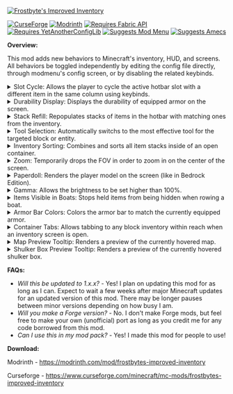 [![Frostbyte's Improved Inventory](https://github.com/FrostbyteGames1/Frostbytes-Improved-Inventory/assets/109047591/4fc5c1d7-2041-4a3b-bd2e-dd58494de9ec)]()

[![CurseForge](https://cf.way2muchnoise.eu/short_849346_downloads.svg)](https://www.curseforge.com/minecraft/mc-mods/frostbytes-improved-inventory)
[![Modrinth](https://img.shields.io/modrinth/dt/tBjxZ7JW?color=00AF5C&label=downloads&logo=modrinth)](https://modrinth.com/mod/frostbytes-improved-inventory)
[![Requires Fabric API](https://img.shields.io/badge/Requires-Fabric%20API-dbd0b4?logo=data%3Aimage%2Fpng%3Bbase64%2CiVBORw0KGgoAAAANSUhEUgAAAfQAAAH0BAMAAAA5%2BMK5AAAAGFBMVEUAAADb0LTGvKW8spyuppSakn6Aem04NCogwuCRAAAAAXRSTlMAQObYZgAAAo1JREFUeNrt2zFOw0AQhlF3rg0FNbkBSpEakSMQcQPqBITm%2BnRIM4VHVkDG8L56m7ftvztIkiRJkiRJkiRJkrTJxsid0dHR0dHR0dHR0dHR0dHR0dHR0dHR0dHR0dHR0dHR0Ychcpcpdxc5dHR0dHR0dHR0dHR0dHR0dHR0dHR0dHR0dHR0dHT0r952ufspF7kzOjo6Ojo6Ojo6Ojo6Ojo6Ojo6Ojo6Ojo6Ojo6Ovpfpo%2BRa%2Fb0932uOY6Ojo6Ojo6Ojo6Ojo6Ojo6Ojo6Ojo6Ojo6Ojo6OvmF6P6BPpca2zz1MuSiho6Ojo6Ojo6Ojo6Ojo6Ojo6Ojo6Ojo6Ojo6Ojo6P%2FUnqUGlvzX73WvDyI%2Bc7o6Ojo6Ojo6Ojo6Ojo6Ojo6Ojo6Ojo6Ojo6Ojo6OvSx0q9qpvdfIV6iNxrCR0dHR0dHR0dHR0dHR0dHR0dHR0dHR0dHR0dHR19ZXrkLlcM6H23xdrQa0MJHR0dHR0dHR0dHR0dHR0dHR0dHR0dHR0dHR0dHf2H6WPkjrnHbx3Q7xv6wsEcHR0dHR0dHR0dHR0dHR0dHR0dHR0dHR0dHR0dHR19Lfop93zMTcvaL3s7MJTQ0dHR0dHR0dHR0dHR0dHR0dHR0dHR0dHR0dHR0Vv6qkXu45Q7lpbRD82Ajo6Ojo6Ojo6Ojo6Ojo6Ojo6Ojo6Ojo6Ojo6Ojo6%2BHfry%2Bb1exVOxdlR0dHR0dHR0dHR0dHR0dHR0dHR0dHR0dHR0dHR09Ja%2B4WL%2BKl4ih46Ojo6Ojo6Ojo6Ojo6Ojo6Ojo6Ojo6Ojo6Ojo6O%2Fi%2FptZhvKKGjo6Ojo6Ojo6Ojo6Ojo6Ojo6Ojo6Ojo6Ojo6Ojt3RJkiRJkiRJkiRJkjbRJ0KLYiuU9T5SAAAAAElFTkSuQmCC)](https://modrinth.com/mod/fabric-api)
[![Requires YetAnotherConfigLib](https://img.shields.io/badge/Requires-YetAnotherConfigLib-efc745?logo=data%3Aimage%2Fpng%3Bbase64%2CiVBORw0KGgoAAAANSUhEUgAAAIAAAACACAYAAADDPmHLAAAAAXNSR0IB2cksfwAAAAlwSFlzAAALEwAACxMBAJqcGAAACBVJREFUeNrt3XlsVFUYBfABCoKGyg5NAE1ABDcEAtGIiZq8eeUfEAQ1CAYkISqIJqhsGmPEamLAGA1UYigFWSsIUmTtVKS0QKm20NLaUrYilV3LVspyPbd9k1akMLTv3t6Zd05yEhOIM8Pvm%2Bm85d76fAzDMAzDMAzDMAzDMAzDMAzDMAzDMAzDMAzDMAzDMAzTUDmbYT2KzkXLUIFuQnvreOwz6daU09utA%2BjuU2nWnJNp1sMU0Qc%2FDE1x0G%2FWzWgfRfDT0KuAF7LAFydlt1nixDar4Piv1vMUUgf%2FIlp8C%2FgbOx%2Ft5MLjRp3JsKYDvhwVteAL4IvjWy3x11aroPQXazjF3IMfcJt3%2FO2agMbU4XEbox8A%2F7qEDxFfAF%2BUplriWKpV%2BGfA6knBerzz0Fn1gL%2Bx36EdQnzsF9AjwBd1xBfAF0dTLFGyxYpH21P0zvCfRM%2B6iF%2Bz89C2tTzucPSg%2FHsu4Vf2yGar%2BPAmP38shIj%2FpSL4mq1Av0b7od3RMei64J%2B7jC%2BALw5t9IuDG%2F1TKVw7fHO0QAP%2BLasQXxzY4BfF6%2F1Z%2B3%2F2d6X4%2FwdgrQfwBfBF0Tp%2FXlGy%2F26qV%2BNHewhfAL%2B8MNk%2FifLVA%2FC0h%2FAF8C%2F9sdafTPnqARjiIXwB%2FIqCn%2Fx7KV89AGM9hC%2BAfy1%2FDQeg5gCM8RC%2BAP71fav9hylfPQCfeghfAF%2Fk%2Fegvo3z1AMz0GL7I5QD8ZwDmeAxf7F3lP7dnJc8FBAdghcfwBfAv5Pxgt6R%2B1QAs8Ri%2BAP6FnCQ7mvpVA5DqMXwB%2FPLsJLs79asGIOAxfAH8q7%2BvsB%2BkftUApGjGLwJ%2BFvADwA8APxP4JzTiC%2BCL35bbA6hfNQAHFOKfQ7cA%2F03gd7vdcwF%2Bf%2BDHAb5YMb7IWmbHUr9qAA4pwC8E%2FES0zodawH8C%2BPMV4csOIT7u3HUZ%2Fxw6wc3nCPyOwE9wGV%2FsXmov5wBU3b7tFn4i2krVcwX%2BSOAfdglfZC6xxa4l9kNehb%2FHrRNADv47Op438O8DfoFL%2BGLXYrts52J7mNfw36ixpKu%2B%2BOeB%2F4zO5w%2F8ZsBf6QK%2BAL7Y8T26yI7PWGR3iHT4GDTZ5Z%2F5fRrq9QB%2Fi0v4IkN2oX06faE9PpLf9Rddxm%2FQ%2B%2BqA3wL4RS7hi3TZRFtsT7Rz0A6RAt%2FLWbnr9nH%2BNya8PuB3BX6Zi%2FiVTVtQ2ffDGb4ROl3RGb4StI0prxX4ExTgo7Gy%2B9CO4YYvF3TmKzy9%2B6pprxn4qQrwg72CzkSbmA7fBI1TfGFnm4mvHfgDFOHXbJbRnwaA2qLhqt4oU18%2F4AMK8YPNQVuYiN9fA36JyZ%2BAwB%2BvGD%2FYYSYOwAwNl3SXmjwAwG%2BpAV92imn4TdHVGq7nP2v6F2DgBxTjy843bQCaoWkabuZoZfwALLZnKcaXTTfqiMAZgFzF%2BNnhcAgM%2FBGK8WWPoVEmDYDcz6dU8W1c28NhAIDfTTF%2BcADuMu34X%2FUNnMvCYgAW2W0U4wfbzLTvAarv3o0PhwEA%2Fr0a8GWbRsQA3MGt2%2FPCYgAW2tEa8M36BHAu%2FKi%2Bbz8pHAYA%2BG004Jv1CeAMwCXFizbWh8UAJNp9NeALE78ElipesRMWGyoAPlYDvnFHAU1DPQ9Qz%2BVarcJgAGYrxpfNRZubdh4gWcNaPeNPBQM%2BWzG%2BbKpp3wHkmcCvNCzUjDccv5MGfNk40w4B5ZfASRpW6V7Acq12Bg%2FAKxrwZcca9%2BIB%2FZSmJdqjzR2A2BJNA9DPyH8AgE%2FRsD4%2FYCj%2BaE34qUZ%2FCXL23N%2BveHOGUQYOwCHF8BVoeCwmBX4M4L9VuDPHP1ioGW0Q%2FgzF%2BEfQgb5wC%2BCHo3mKtmVZYwh%2BF4Xw5%2BVw%2BcI5wG8B%2FJmK9uT5pIHxcdgXW6gA%2Fjq6C%2B3li5QAvwvwdwP%2FqssbMo1rIPxGaIEC%2FHJ0ui9SA%2Fy3gX8e%2BBUubsg0WTN%2BW3S7y%2FCX0Q1oD1%2BkB%2Fidgb8D%2BJdd3I3rM034vRS884vQ13xeC%2FAnu7wVWyYWanZTiD8OPeMy%2Fk7UuzuGAj9OwVZsH2OtXmcX4R9H1ym6qnevz8sBfhNF%2B%2FAdx1KtRej9dTyvH4U%2BB6DVzkkYFYd5c3yMzwf8fEX78AUXamZixc5sLNoYhPv2b7o%2FL%2B7kicK1%2FO4oPubtJLTE%2BUau8gTPUOr7Kvfhy1eIf%2BNavWu4dfsi7t7NxQ2c%2B3APXx7wjwK%2BHMU6fPuapku6soOojwA%2FoAlfaFi0EWqvRNSJnvoE%2BCkew5e9ygFwAvw1HsMPXt3rSX0E%2BAs8hh8cgPbU91Vuv5rgMfzgqd%2FW1EeAP81j%2BMEBaEZ9X%2BXeu1M8hl951Y%2FyTuQlXY%2Fhy16ivBPgD%2FUYvmwe5Z0Af4jH8GX528ODAf5Aj%2BHLW762Ut4J8HsA%2F5JH8GUvoqsoXyPAL%2FYIvnBuKrGpXiPAH%2BH8OtVIx5dnAF%2Bn%2BE0C%2FAnAvxzB%2BPIK4EhK3yLAbwn4bMX4chnXS8HHxH%2B3Qucqxt%2BDPkDhEAP8mQrw5RKrl2t7TGehR7wC%2FI8oWocAvx%2Fw813Al%2BfdP0Qbh%2FK4%2BHsx6DwX4LFbSOxjlKxngD8Y%2BIV1wP9brrJB6%2FT7g51BqMuPBrmJ01uUczHAbw3894B%2FNAR8eZw91a3Hxv%2BrXYi3hZ9AJ1FLYYDfBvCD0byb4J%2BSv0xB1RZq8uMcXVPLF7yJ1NEc4PfFP%2FwXaIKb7%2FgQBuER9F30c7Q3JRiGYRiGYRiGYRiGYRiGYRiGYRiGYRiGYRiGYRiGaej8CwITsUlPMKynAAAAAElFTkSuQmCC)](https://modrinth.com/mod/yacl)
[![Suggests Mod Menu](https://img.shields.io/badge/Suggests-Mod%20Menu-134bff?logo=data%3Aimage%2Fpng%3Bbase64%2CiVBORw0KGgoAAAANSUhEUgAAAgAAAAIAAQMAAADOtka5AAAAAXNSR0IB2cksfwAAAAlwSFlzAAALEwAACxMBAJqcGAAAAAZQTFRFAAAA%2F%2F%2F%2Fpdmf3QAAAAF0Uk5TAEDm2GYAAACKSURBVHja7dkxCgAwCARB%2F%2F%2FppEoXQauAmall6wMjAAAAAIpW0bkVEBAQEBAQmB8AAMgGRnVsCAgICAgICAgICAgICAgI%2FBcAALCRBAQEBAQEBAQEBAQEBAQE%2FBcAAP8FAQEBAQEBAQEBAQEBAQEB%2FwUA4NV%2F4TYiWgtFQEBAQEBAYEwAAAAAILEBJ4RXBkCzNqMAAAAASUVORK5CYII%3D)](https://modrinth.com/mod/modmenu)
[![Suggests Amecs](https://img.shields.io/badge/Suggests-Amecs-00d49e?logo=data%3Aimage%2Fpng%3Bbase64%2CiVBORw0KGgoAAAANSUhEUgAAAEAAAABACAYAAACqaXHeAAAAAXNSR0IB2cksfwAAAAlwSFlzAAALEwAACxMBAJqcGAAABedJREFUeNrtmH9MlHUcxz8bF2PtVmOWOlsrlrFkbrZoNFmr%2BYcrZ7QyEcsARY0RijCHE5iGMAeyMNLkRyNcUnbEjjs4ODh%2B3nH8OEBByijmas0c0pbu1v3B7Ni%2BvdHD7h6eh%2Fvx3HO69X1v7z9gd899X5%2Fv9%2Fl8P58PERcXFxcXFxcXFxcXF5dMjb6vppFdm2gkOYFsqfDuJ%2F8n4DveotEkCwIwhwAwsqXAuxkNp8H7LtFQ%2BhtB%2BZ2uymjqrC6kzi8byfSVjjrOF1HH1zEPDnxseyTgDYBngGci8AzwcAajwQOlgYN%2FsYq6zhmoq2oe8IxMtfB5BnhG7d%2FAF61k1DwXavinaSzxVx%2FhGQ1kwdlZ%2FsOf3Qj4GcAzCXgGeLjRTm3a%2BNDtvDj8LOCnAX9jKXwOI%2BthJ1lzY%2F3c%2Fedx9B%2B9%2F7ep7lnAnwK80w2eAR7W2am1%2BZkQBCCx1xM%2B%2BbYr6YXd%2F8xQxloazKwAvNMFDx9h1H%2F0Z7Lkq2Svof3iPgE8Azxs%2BE7phHdQAO8A%2FDrJzw9kvwL4WRc8I0sBfCw7KGsxNo4J4BkZ2uCONQrBJ6lhu%2BexT03z%2Bj1rbjTgZ13wjMyFc2QuipK9nramShF4Ri2dbyoUgJ1lgnf%2BDzjCp%2B9a8l8GPMALEYBiRn0nu2Wvp1V%2FXAQe7k5QosgJh%2B2CbF%2Fs1zPMhQUueEa9pXBZnrwAtGhE4Bk192wKfgBGPshcetXt9S%2Bjm4tUgJ9ywTPqKWfU%2FVliYPCGcPhPEXi4N1KBAHxoXXLPD%2B%2BP8Ps5vaU7%2F4OvgM84cdUd8vs5htZCcfi%2BagXgk9WAnxMUOT8G%2FLye8t9c8AxFDnMVOeV%2BwG8D%2FJwI%2FG1qNq8OfgBsqVtFKrwLAT%2Bvu6JcAL9Y4WlQ5ER4gc%2BThNebNyiT%2FW17ypeWt5klgQfgTBTgnRLl7Q8ocuI83%2FfmKCS8PLzz1ySOfSN2%2Finlip%2FhvZ0itf1H8jq7qs%2B91PYzKHJg3S2Jqw7HvacCCe8l5Uvf4f2%2FiDQ2KbKe2VmjAvygBDwTqfCw%2Bx21gE%2BBYxCAsNB1fkPpMyKNjfxiw1SnBrzJC%2FzvgH8b8Cp6YBrKmBfAw7nBqbba61WAzwT8XxI7v3js57DrV3HkG5HsjpO%2B%2F13SD0SFJgCDB5ye8Hcbm%2BAEwKgJJ2PDacD%2FvQz8wjvvwDvfi4R3gvSW7aS3xiEAK0MTgIGsGQE8nJ8QBPhIeMLLzl8D%2FObQvvNLApAz5QF%2Fr6vbI3%2FnNVNe4N2vups49j3Y9TLSDbxOuqEQ5gTr4Q4BPDq6T%2BRdg8aGb73ATwN%2BGvA3AM9w7GErAzw8BNsc1DTSRk2jW5UPQP%2BRUk%2F4hZa26FTg8N%2BvB%2Fy8BLyRWkxrPT6vt6wE%2FDuAH3HBM8DDo%2FAlRtrLw6Qdf0HBABzd4gl%2Ft6UNfPTU1nhOHL69DAF4ZNnv6mxJgHe4wcPj8ISDtFdeUyYAloIIwDvc4NHOlvwUeAC0N0XgfZ8YN43GA97hBg9fgSfxv0mFrkZzYbdgmLHQ0qoDGGOlC%2BDvAP49v5%2BjvXxIAL9ohYai5uIUAfzCMONV%2F%2BB14fB1z503Bja90Y6rAH9dAL9oBeqDvpMqwM8Khhmf%2BjnDOy049mmy1qSdrBeBX%2FBmZU5BT1mJG%2FxCP29HV6f2EX4L4P9xy%2FYNstejnSyQCECCQgEojwD8rOcwoybbB%2FiNgLe7wTuopWN1EAJQE9oTcG%2BYkSKY5Myhq4tfBn6bAB5FjiktKGvRTl6VCMAKZQujriq9YJjhQEt7EF2dyi3bxwHeAPh5QYVng8OCAJ8jAV9NiquzRg34CZFhht01ybklUd7eoZauaP9AJ15Epn%2FcDTwG1sDzIvCz8BOh6Q9MdSsAP%2BbDJMetsena5f9OT6xCAKYldlsIvy60XWJ7vRrwlT7CfyzjuKvhs7BTAr42dDsv3tzEAv4C4B0i8AbAbwhS0sNpmNwBH4NPwEnwGnpo1NocAfj1gI9FkQObHiMuLi4uLi4uLi4uLi6uh0%2F%2FAlKfYRihXGyfAAAAAElFTkSuQmCC
)](https://modrinth.com/mod/amecs)

**Overview:**

This mod adds new behaviors to Minecraft's inventory, HUD, and screens. All behaviors be toggled independently by editing the config file directly, through modmenu's config screen, or by disabling the related keybinds.

<details>
  <summary>Slot Cycle: Allows the player to cycle the active hotbar slot with a different item in the same column using keybinds.</summary>
  
  ![Slot Cycle](https://github.com/FrostbyteGames1/Frostbytes-Improved-Inventory/assets/109047591/0cb13f9d-5e05-4afc-97a2-090d8774fc26)
</details>
<details>
  <summary>Durability Display: Displays the durability of equipped armor on the screen.</summary>
  
  ![Durability Display](https://github.com/FrostbyteGames1/Frostbytes-Improved-Inventory/assets/109047591/0a38dee6-2798-49b3-aecd-cfa36d3ae010)
</details>
<details>
  <summary>Stack Refill: Repopulates stacks of items in the hotbar with matching ones from the inventory.</summary>
  
  ![Stack Refill](https://github.com/FrostbyteGames1/Frostbytes-Improved-Inventory/assets/109047591/1b2aa15c-792b-47f1-8e53-a8e482ce9d1f)
</details>
<details>
  <summary>Tool Selection: Automatically switchs to the most effective tool for the targeted block or entity.</summary>
  
  ![Tool Select](https://github.com/FrostbyteGames1/Frostbytes-Improved-Inventory/assets/109047591/1115e9b3-2b4c-4d2e-8394-8b39f6db75e0)
</details>
<details>
  <summary>Inventory Sorting: Combines and sorts all item stacks inside of an open container.</summary>

  ![Inventory Sorting](https://github.com/FrostbyteGames1/Frostbytes-Improved-Inventory/assets/109047591/e844a40d-00a5-41c8-904f-1b2ae38eaa24)
</details>
<details>
  <summary>Zoom: Temporarily drops the FOV in order to zoom in on the center of the screen.</summary>
  
![Zoom](https://github.com/FrostbyteGames1/Frostbytes-Improved-Inventory/assets/109047591/f34f95c7-33f9-4d4f-a4b2-67d0fd42920e)
</details>
<details>
  <summary>Paperdoll: Renders the player model on the screen (like in Bedrock Edition).</summary>
  
  ![Paperdoll](https://github.com/FrostbyteGames1/Frostbytes-Improved-Inventory/assets/109047591/318564fd-001f-48cd-9f66-e80572017cb7)
</details>
<details>
  <summary>Gamma: Allows the brightness to be set higher than 100%.</summary>

  ![Gamma](https://github.com/FrostbyteGames1/Frostbytes-Improved-Inventory/assets/109047591/9326c966-53e0-4e78-96d2-49ad303211d9)
</details>
<details>
  <summary>Items Visible in Boats: Stops held items from being hidden when rowing a boat.</summary>

  ![Items Visible in Boats](https://github.com/FrostbyteGames1/Frostbytes-Improved-Inventory/assets/109047591/a8e3a7a4-2f0d-4599-ab99-77ef0060a9f8)
</details>
<details>
  <summary>Armor Bar Colors: Colors the armor bar to match the currently equipped armor.</summary>

  ![Armor Bar Colors](https://github.com/FrostbyteGames1/Frostbytes-Improved-Inventory/assets/109047591/eabb2601-3ce9-443e-9013-e0331520ef7a)
</details>
<details>
  <summary>Container Tabs: Allows tabbing to any block inventory within reach when an inventory screen is open.</summary>

  ![Container Tabs](https://github.com/FrostbyteGames1/Frostbytes-Improved-Inventory/assets/109047591/d8b49853-59d8-43b3-b373-c499eaf21773)
</details>
<details>
  <summary>Map Preview Tooltip: Renders a preview of the currently hovered map.</summary>
  
  ![Map Preview Tooltip](https://github.com/FrostbyteGames1/Frostbytes-Improved-Inventory/assets/109047591/527947f8-66b9-407b-86fe-01c20450ac46)
</details>
<details>
  <summary>Shulker Box Preview Tooltip: Renders a preview of the currently hovered shulker box.</summary>
  
  ![Shulker Box Preview Tooltip](https://github.com/FrostbyteGames1/Frostbytes-Improved-Inventory/assets/109047591/a646f2be-9b2c-4a38-8b1b-e36e308272c5)
</details>

**FAQs:**

- *Will this be updated to 1.x.x?* - Yes! I plan on updating this mod for as long as I can. Expect to wait a few weeks after major Minecraft updates for an updated version of this mod. There may be longer pauses between minor versions depending on how busy I am.
- *Will you make a Forge version?* - No. I don't make Forge mods, but feel free to make your own (unofficial) port as long as you credit me for any code borrowed from this mod.
- *Can I use this in my mod pack?* - Yes! I made this mod for people to use!

**Download:**

Modrinth - https://modrinth.com/mod/frostbytes-improved-inventory

Curseforge - https://www.curseforge.com/minecraft/mc-mods/frostbytes-improved-inventory

